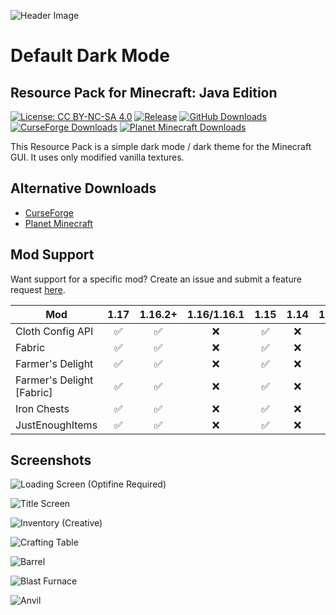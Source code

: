 ![Header Image](https://i.imgur.com/B6QUUPV.png)

# Default Dark Mode
## Resource Pack for Minecraft: Java Edition

[![License: CC BY-NC-SA 4.0](https://img.shields.io/badge/License-CC%20BY--NC--SA%204.0-brightgreen.svg)](https://creativecommons.org/licenses/by-nc-sa/4.0/)
[![Release](https://img.shields.io/github/v/release/xnebulr/Minecraft-Default-Dark-Mode?label=Release&color=brightgreen&cacheSeconds=3600)](https://github.com/xnebulr/Minecraft-Default-Dark-Mode/releases/latest)
[![GitHub Downloads](https://img.shields.io/github/downloads/xnebulr/Minecraft-Default-Dark-Mode/total?label=Downloads&logo=github&cacheSeconds=3600)](https://github.com/xnebulr/Minecraft-Default-Dark-Mode/releases)
[![CurseForge Downloads](https://img.shields.io/endpoint?url=https://api.darkomizer.com/shields/downloads/curseforge)](https://www.curseforge.com/minecraft/texture-packs/default-dark-mode/files)
[![Planet Minecraft Downloads](https://img.shields.io/endpoint?url=https://api.darkomizer.com/shields/downloads/planetminecraft)](https://www.planetminecraft.com/texture-pack/default-dark-mode)

This Resource Pack is a simple dark mode / dark theme for the Minecraft GUI. It uses only modified vanilla textures.

## Alternative Downloads

* [CurseForge](https://www.curseforge.com/minecraft/texture-packs/default-dark-mode)
* [Planet Minecraft](https://www.planetminecraft.com/texture_pack/default-dark-mode/)

## Mod Support

Want support for a specific mod? Create an issue and submit a feature request [here](https://github.com/xnebulr/Minecraft-Default-Dark-Mode/issues).

| Mod                       | 1.17 | 1.16.2+ | 1.16/1.16.1 | 1.15 | 1.14 | 1.13 | 1.12 | 1.11 | 1.10 | 1.9 | 1.8 | 1.7 | 1.6 |
|---------------------------|:----:|:-------:|:-----------:|:----:|:----:|:----:|:----:|:----:|:----:|:---:|:---:|:---:|:---:|
| Cloth Config API          |  ✅   |    ✅    |      ❌      |  ✅   |  ❌   |  ❌   |  ❌   |  ❌   |  ❌   |  ❌  |  ❌  |  ❌  |  ❌  |
| Fabric                    |  ✅   |    ✅    |      ❌      |  ✅   |  ❌   |  ❌   |  ❌   |  ❌   |  ❌   |  ❌  |  ❌  |  ❌  |  ❌  |
| Farmer's Delight          |  ✅   |    ✅    |      ❌      |  ✅   |  ❌   |  ❌   |  ❌   |  ❌   |  ❌   |  ❌  |  ❌  |  ❌  |  ❌  |
| Farmer's Delight [Fabric] |  ✅   |    ✅    |      ❌      |  ✅   |  ❌   |  ❌   |  ❌   |  ❌   |  ❌   |  ❌  |  ❌  |  ❌  |  ❌  |
| Iron Chests               |  ✅   |    ✅    |      ❌      |  ✅   |  ❌   |  ❌   |  ❌   |  ❌   |  ❌   |  ❌  |  ❌  |  ❌  |  ❌  |
| JustEnoughItems           |  ✅   |    ✅    |      ❌      |  ✅   |  ❌   |  ❌   |  ❌   |  ❌   |  ❌   |  ❌  |  ❌  |  ❌  |  ❌  |

## Screenshots

![Loading Screen (Optifine Required)](https://i.imgur.com/8Vj5gZA.png)

![Title Screen](https://i.imgur.com/0Lff7hm.png)

![Inventory (Creative)](https://i.imgur.com/zxX9jSZ.png)

![Crafting Table](https://i.imgur.com/lvWLw8d.png)

![Barrel](https://i.imgur.com/sFfUd8F.png)

![Blast Furnace](https://i.imgur.com/JtrKvpr.png)

![Anvil](https://i.imgur.com/ekJcTKB.png)